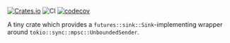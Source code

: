 [![Crates.io](https://img.shields.io/crates/v/tokio-sink.svg)](https://crates.io/crates/tokio-sink)
![CI](https://github.com/herblet/tokio-sink/actions/workflows/build_with_coverage.yml/badge.svg)
[![codecov](https://codecov.io/gh/herblet/tokio-sink/branch/main/graph/badge.svg?token=2DKFJT5UZJ)](https://codecov.io/gh/herblet/tokio-sink)

A tiny crate which provides a `futures::sink::Sink`-implementing wrapper around `tokio::sync::mpsc::UnboundedSender`.
